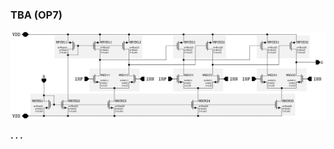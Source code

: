 ### TBA (OP7)

![op7](https://raw.githubusercontent.com/matthschw/ace/main/figures/op7.png)

**. . .**


